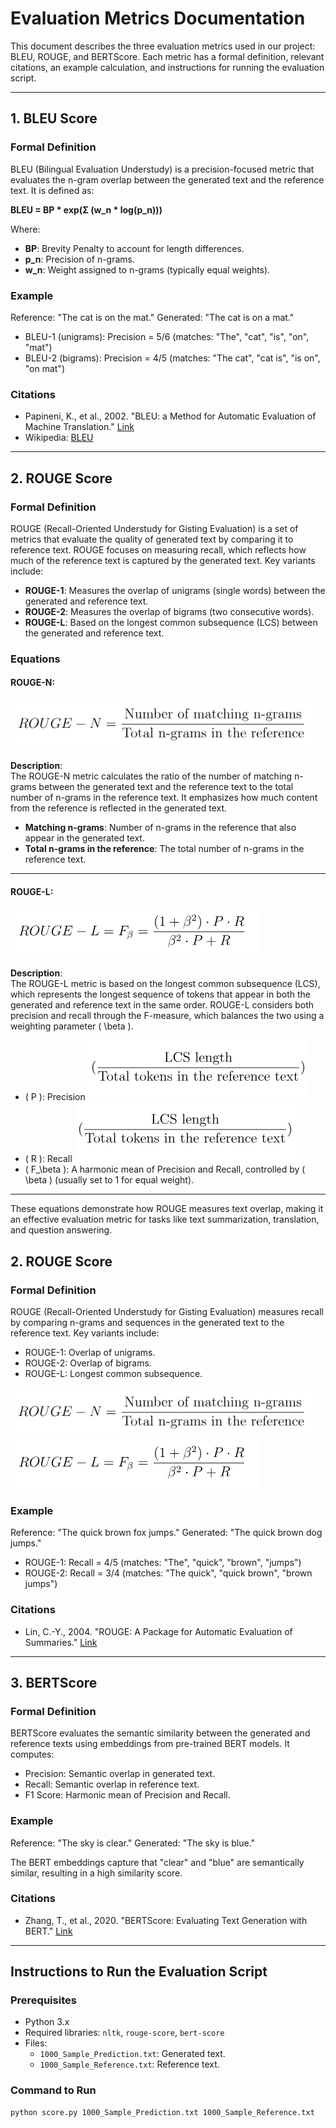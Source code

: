 # Evaluation Metrics Documentation

This document describes the three evaluation metrics used in our project: BLEU, ROUGE, and BERTScore. Each metric has a formal definition, relevant citations, an example calculation, and instructions for running the evaluation script.

---

## 1. BLEU Score

### Formal Definition
BLEU (Bilingual Evaluation Understudy) is a precision-focused metric that evaluates the n-gram overlap between the generated text and the reference text. It is defined as:

**BLEU = BP * exp(Σ (w_n * log(p_n)))**

Where:
- **BP**: Brevity Penalty to account for length differences.
- **p_n**: Precision of n-grams.
- **w_n**: Weight assigned to n-grams (typically equal weights).

### Example
Reference: "The cat is on the mat."
Generated: "The cat is on a mat."

- BLEU-1 (unigrams): Precision = 5/6 (matches: "The", "cat", "is", "on", "mat")
- BLEU-2 (bigrams): Precision = 4/5 (matches: "The cat", "cat is", "is on", "on mat")

### Citations
- Papineni, K., et al., 2002. "BLEU: a Method for Automatic Evaluation of Machine Translation." [Link](https://aclanthology.org/P02-1040/)
- Wikipedia: [BLEU](https://en.wikipedia.org/wiki/BLEU)

---
## 2. ROUGE Score

### Formal Definition
ROUGE (Recall-Oriented Understudy for Gisting Evaluation) is a set of metrics that evaluate the quality of generated text by comparing it to reference text. ROUGE focuses on measuring recall, which reflects how much of the reference text is captured by the generated text. Key variants include:
- **ROUGE-1**: Measures the overlap of unigrams (single words) between the generated and reference text.
- **ROUGE-2**: Measures the overlap of bigrams (two consecutive words).
- **ROUGE-L**: Based on the longest common subsequence (LCS) between the generated and reference text.

### Equations

#### ROUGE-N:
![ROUGE-N Formula](https://github.com/yasser-alharbi/SHEFAA/blob/main/ROUGE-N.png)

**Description**:  
The ROUGE-N metric calculates the ratio of the number of matching n-grams between the generated text and the reference text to the total number of n-grams in the reference text. It emphasizes how much content from the reference is reflected in the generated text.

- **Matching n-grams**: Number of n-grams in the reference that also appear in the generated text.
- **Total n-grams in the reference**: The total number of n-grams in the reference text.

---

#### ROUGE-L:
![ROUGE-L Formula](https://github.com/yasser-alharbi/SHEFAA/blob/main/ROUGE-L.png)

**Description**:  
The ROUGE-L metric is based on the longest common subsequence (LCS), which represents the longest sequence of tokens that appear in both the generated and reference text in the same order. ROUGE-L considers both precision and recall through the F-measure, which balances the two using a weighting parameter \( \beta \).

- \( P \): Precision
![image alt](https://github.com/yasser-alharbi/SHEFAA/blob/main/Recall.png)
- \( R \): Recall
![image alt](https://github.com/yasser-alharbi/SHEFAA/blob/main/Recall.png)
- \( F_\beta \): A harmonic mean of Precision and Recall, controlled by \( \beta \) (usually set to 1 for equal weight).

---

These equations demonstrate how ROUGE measures text overlap, making it an effective evaluation metric for tasks like text summarization, translation, and question answering.


## 2. ROUGE Score

### Formal Definition
ROUGE (Recall-Oriented Understudy for Gisting Evaluation) measures recall by comparing n-grams and sequences in the generated text to the reference text. Key variants include:
- ROUGE-1: Overlap of unigrams.
- ROUGE-2: Overlap of bigrams.
- ROUGE-L: Longest common subsequence.

![image alt](https://github.com/yasser-alharbi/SHEFAA/blob/main/ROUGE-N.png)
![image alt](https://github.com/yasser-alharbi/SHEFAA/blob/main/ROUGE-L.png)

### Example
Reference: "The quick brown fox jumps."
Generated: "The quick brown dog jumps."

- ROUGE-1: Recall = 4/5 (matches: "The", "quick", "brown", "jumps")
- ROUGE-2: Recall = 3/4 (matches: "The quick", "quick brown", "brown jumps")

### Citations
- Lin, C.-Y., 2004. "ROUGE: A Package for Automatic Evaluation of Summaries." [Link](https://aclanthology.org/W04-1013/)

---

## 3. BERTScore

### Formal Definition
BERTScore evaluates the semantic similarity between the generated and reference texts using embeddings from pre-trained BERT models. It computes:
- Precision: Semantic overlap in generated text.
- Recall: Semantic overlap in reference text.
- F1 Score: Harmonic mean of Precision and Recall.

### Example
Reference: "The sky is clear."
Generated: "The sky is blue."

The BERT embeddings capture that "clear" and "blue" are semantically similar, resulting in a high similarity score.

### Citations
- Zhang, T., et al., 2020. "BERTScore: Evaluating Text Generation with BERT." [Link](https://arxiv.org/abs/1904.09675)

---

## Instructions to Run the Evaluation Script

### Prerequisites
- Python 3.x
- Required libraries: `nltk`, `rouge-score`, `bert-score`
- Files:
  - `1000_Sample_Prediction.txt`: Generated text.
  - `1000_Sample_Reference.txt`: Reference text.

### Command to Run
```bash
python score.py 1000_Sample_Prediction.txt 1000_Sample_Reference.txt
